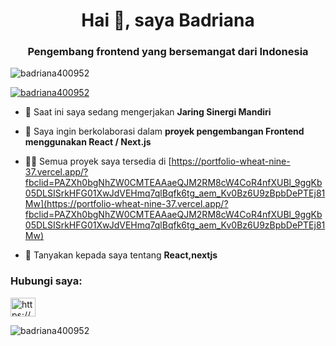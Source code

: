 <h1 align="center">Hai 👋, saya Badriana</h1>
<h3 align="center">Pengembang frontend yang bersemangat dari Indonesia</h3>

<p align="left"> <img src="https://komarev.com/ghpvc/?username=badriana400952&label=Profile%20views&color=0e75b6&style=flat" alt="badriana400952" /> </p>

<p align="left"> <a href="https://github.com/ryo-ma/github-profile-trophy"><img src="https://github-profile-trophy.vercel.app/?username=badriana400952" alt="badriana400952" /></a> </p>

- 🔭 Saat ini saya sedang mengerjakan **Jaring Sinergi Mandiri**

- 👯 Saya ingin berkolaborasi dalam **proyek pengembangan Frontend menggunakan React / Next.js**

- 👨‍💻 Semua proyek saya tersedia di [https://portfolio-wheat-nine-37.vercel.app/?fbclid=PAZXh0bgNhZW0CMTEAAaeQJM2RM8cW4CoR4nfXUBl_9ggKb05DLSISrkHFG01XwJdVEHmq7qlBqfk6tg_aem_Kv0Bz6U9zBpbDePTEj81Mw](https://portfolio-wheat-nine-37.vercel.app/?fbclid=PAZXh0bgNhZW0CMTEAAaeQJM2RM8cW4CoR4nfXUBl_9ggKb05DLSISrkHFG01XwJdVEHmq7qlBqfk6tg_aem_Kv0Bz6U9zBpbDePTEj81Mw)

- 💬 Tanyakan kepada saya tentang **React,nextjs**


<h3 align="left">Hubungi saya:</h3>
<p align="left">

<a href="https://linkedin.com/in/https://www.linkedin.com/in/badriana-badrian?utm_source=share&utm_campaign=share_via&utm_content=profile&utm_medium=android_app" target="blank"><img align="center" src="https://raw.githubusercontent.com/rahuldkjain/github-profile-readme-generator/master/src/images/icons/Social/linked-in-alt.svg" alt="https://www.linkedin.com/in/badriana-badrian?utm_source=share&utm_campaign=share_via&utm_content=profile&utm_medium=android_app" height="30" width="40" /></a>
</p>


<p> <img align="center" src="https://github-readme-stats.vercel.app/api?username=badriana400952&show_icons=true&locale=id" alt="badriana400952" /></p>
